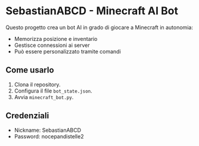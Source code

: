 # SebastianABCD - Minecraft AI Bot

Questo progetto crea un bot AI in grado di giocare a Minecraft in autonomia:
- Memorizza posizione e inventario
- Gestisce connessioni ai server
- Può essere personalizzato tramite comandi

## Come usarlo
1. Clona il repository.
2. Configura il file `bot_state.json`.
3. Avvia `minecraft_bot.py`.

## Credenziali
- Nickname: SebastianABCD
- Password: nocepandistelle2
